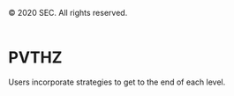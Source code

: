 © 2020 SEC. All rights reserved.
<br/><br/>
# PVTHZ 
Users incorporate strategies to get to the end of each level.
